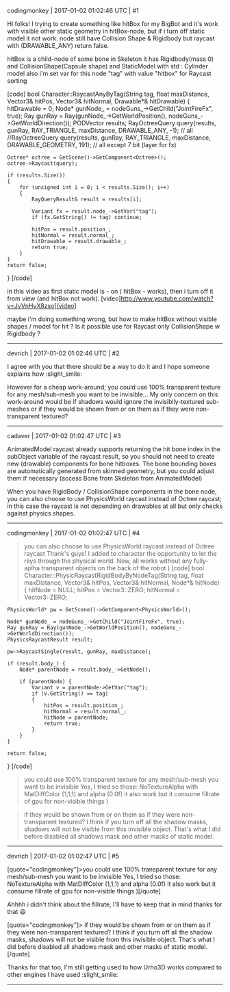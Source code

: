 codingmonkey | 2017-01-02 01:02:46 UTC | #1

Hi folks!
I trying to create something like hitBox for my BigBot and it's work with visible other static geometry in hitBox-node, but if i turn off static model it not work.
node still have Collision Shape & Rigidbody but raycast with (DRAWABLE_ANY) return false.

hitBox is a child-node of some bone in Skeleton
it has Rigidbody(mass 0) and CollisionShape(Capsule shape) and StaticModel with std : Cylinder model
also i'm set var for this node "tag" with value "hitbox" for Raycast sorting


[code]
bool Character::RaycastAnyByTag(String tag, float maxDistance, Vector3& hitPos, Vector3& hitNormal, Drawable*& hitDrawable) 
{
	hitDrawable = 0;
	Node* gunNode_ = nodeGuns_->GetChild("JointFireFx", true);
	Ray gunRay = Ray(gunNode_->GetWorldPosition(), nodeGuns_->GetWorldDirection());
	PODVector<RayQueryResult> results;
	RayOctreeQuery query(results, gunRay, RAY_TRIANGLE, maxDistance, DRAWABLE_ANY, -1); // all
	//RayOctreeQuery query(results, gunRay, RAY_TRIANGLE, maxDistance, DRAWABLE_GEOMETRY, 191); // all except 7 bit (layer for fx)

	Octree* octree = GetScene()->GetComponent<Octree>();
	octree->Raycast(query);

	if (results.Size())
	{
		for (unsigned int i = 0; i < results.Size(); i++)
		{
			RayQueryResult& result = results[i];

			Variant fx = result.node_->GetVar("tag");
			if (fx.GetString() != tag) continue;

			hitPos = result.position_;
			hitNormal = result.normal_;
			hitDrawable = result.drawable_;
			return true;
		}
	}
	return false;
}
[/code]

in this video as first static model is - on ( hitBox - works), then i turn off it from view (and hitBox not work).
[video]http://www.youtube.com/watch?v=JvVnHyX8zso[/video]


maybe i'm doing something wrong, but how to make hitBox without visible shapes / model for hit ? 
Is it possible use for Raycast only CollisionShape w Rigidbody ?

-------------------------

devrich | 2017-01-02 01:02:46 UTC | #2

I agree with you that there should be a way to do it and I hope someone explains how :slight_smile:

However for a cheap work-around; you could use 100% transparent texture for any mesh/sub-mesh you want to be invisible...  My only concern on this work-around would be if shadows would ignore the invisiblly-textured sub-meshes or if they would be shown from or on them as if they were non-transparent textured?

-------------------------

cadaver | 2017-01-02 01:02:47 UTC | #3

AnimatedModel raycast already supports returning the hit bone index in the subObject variable of the raycast result, so you should not need to create new (drawable) components for bone hitboxes. The bone bounding boxes are automatically generated from skinned geometry, but you could adjust them if necessary (access Bone from Skeleton from AnimatedModel)

When you have RigidBody / CollisionShape components in the bone node, you can also choose to use PhysicsWorld raycast instead of Octree raycast; in this case the raycast is not depending on drawables at all but only checks against physics shapes.

-------------------------

codingmonkey | 2017-01-02 01:02:47 UTC | #4

>you can also choose to use PhysicsWorld raycast instead of Octree raycast
Thank's guys!
I added to character the opportunity to let the rays through the physical world. 
Now, all works without any fully-aplha transparent objects on the back of the robot )
[code]
bool Character::PhysicRaycastRigidBodyByNodeTag(String tag, float maxDistance, Vector3& hitPos, Vector3& hitNormal, Node*& hitNode)
{
	hitNode = NULL;
	hitPos = Vector3::ZERO;
	hitNormal = Vector3::ZERO;

	PhysicsWorld* pw = GetScene()->GetComponent<PhysicsWorld>();

	Node* gunNode_ = nodeGuns_->GetChild("JointFireFx", true);
	Ray gunRay = Ray(gunNode_->GetWorldPosition(), nodeGuns_->GetWorldDirection());
	PhysicsRaycastResult result;
	
	pw->RaycastSingle(result, gunRay, maxDistance);

	if (result.body_) {
		Node* parentNode = result.body_->GetNode();

		if (parentNode) {
			Variant v = parentNode->GetVar("tag");
			if (v.GetString() == tag) 
			{
				hitPos = result.position_;
				hitNormal = result.normal_;
				hitNode = parentNode;
				return true;
			}
		}
	}
	
	return false;
}
[/code]


>you could use 100% transparent texture for any mesh/sub-mesh you want to be invisible
Yes, I tried so those: NoTextureAlpha with MatDiffColor (1,1,1) and alpha (0.0f) it also work but it consume fillrate of gpu for non-visible things )

> if they would be shown from or on them as if they were non-transparent textured?
I think if you turn off all the shadow masks, shadows will not be visible from this invisible object. 
That's what I did before disabled all  shadows mask and other masks of static model.

-------------------------

devrich | 2017-01-02 01:02:47 UTC | #5

[quote="codingmonkey"]>you could use 100% transparent texture for any mesh/sub-mesh you want to be invisible
Yes, I tried so those: NoTextureAlpha with MatDiffColor (1,1,1) and alpha (0.0f) it also work but it consume fillrate of gpu for non-visible things )[/quote]

Ahhhh i didn't think about the fillrate, I'll have to keep that in mind thanks for that  :smiley: 

[quote="codingmonkey"]> if they would be shown from or on them as if they were non-transparent textured?
I think if you turn off all the shadow masks, shadows will not be visible from this invisible object. 
That's what I did before disabled all  shadows mask and other masks of static model.[/quote]

Thanks for that too, I'm still getting used to how Urho3D works compared to other engines I have used  :slight_smile:

-------------------------

